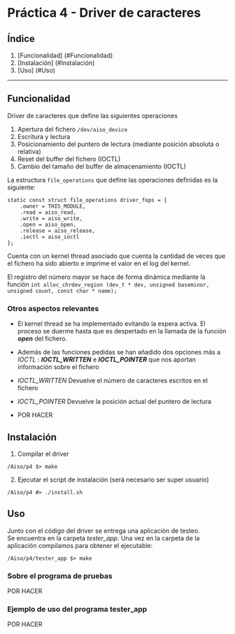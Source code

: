 Práctica 4 - Driver de caracteres
=================================

Índice
------

1) [Funcionalidad] (#Funcionalidad)
2) [Instalación] (#Instalación)
3) [Uso] (#Uso)

***

Funcionalidad
--------------

Driver de caracteres que define las siguientes operaciones

 1) Apertura del fichero ```/dev/aiso_device``` 
 2) Escritura y lectura 
 3) Posicionamiento del puntero de lectura (mediante posición absoluta o relativa)
 4) Reset del buffer del fichero (IOCTL)
 5) Cambio del tamaño del buffer de almacenamiento (IOCTL)
 
La estructura ```file_operations``` que define las operaciones definidas es la siguiente:

```
static const struct file_operations driver_fops = {
	.owner = THIS_MODULE,
	.read = aiso_read,
	.write = aiso_write,
	.open = aiso_open,
	.release = aiso_release,
    .ioctl = aiso_ioctl
};
```

Cuenta con un kernel thread asociado que cuenta la cantidad de veces que el fichero ha sido abierto e imprime el valor en el log del kernel.

El registro del número mayor se hace de forma dinámica mediante la función ```int alloc_chrdev_region (dev_t * dev, unsigned baseminor, unsigned count, const char * name); ```
 
### Otros aspectos relevantes

 - El kernel thread se ha implementado evitando la espera activa. El proceso se duerme hasta que es despertado en la llamada de la función ___open___ del fichero.

 - Además de las funciones pedidas se han añadido dos opciones más a *IOCTL* : ***IOCTL_WRITTEN*** e ***IOCTL_POINTER*** que nos aportan información sobre el fichero

 - *IOCTL_WRITTEN* Devuelve el número de caracteres escritos en el fichero

 - *IOCTL_POINTER* Devuelve la posición actual del puntero de lectura

 - POR HACER

Instalación
------------

1) Compilar el driver

``` /Aiso/p4 $> make ```

2) Ejecutar el script de instalación (será necesario ser super usuario)

``` /Aiso/p4 #> ./install.sh ```

Uso
----

Junto con el código del driver se entrega una aplicación de testeo.  
Se encuentra en la carpeta *tester_app*. Una vez en la carpeta de la aplicación compilamos para obtener el ejecutable:

``` /Aiso/p4/tester_app $> make ```

### Sobre el programa de pruebas

POR HACER

### Ejemplo de uso del programa tester_app

POR HACER


